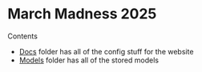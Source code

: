 # March Madness 2025  


Contents

 - [Docs](https://github.com/AlexMangiafico/march_madness_2025/tree/main/docs) folder has all of the config stuff for the website
 - [Models](https://github.com/AlexMangiafico/march_madness_2025/tree/main/models) folder has all of the stored models

